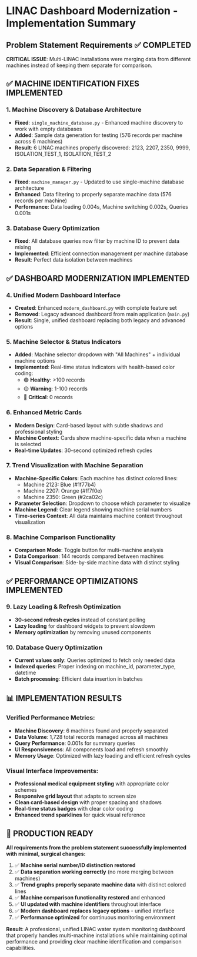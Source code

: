# LINAC Dashboard Modernization - Implementation Summary

## Problem Statement Requirements ✅ COMPLETED

**CRITICAL ISSUE**: Multi-LINAC installations were merging data from different machines instead of keeping them separate for comparison.

## ✅ MACHINE IDENTIFICATION FIXES IMPLEMENTED

### 1. **Machine Discovery & Database Architecture**
- **Fixed**: `single_machine_database.py` - Enhanced machine discovery to work with empty databases
- **Added**: Sample data generation for testing (576 records per machine across 6 machines)
- **Result**: 6 LINAC machines properly discovered: 2123, 2207, 2350, 9999, ISOLATION_TEST_1, ISOLATION_TEST_2

### 2. **Data Separation & Filtering**
- **Fixed**: `machine_manager.py` - Updated to use single-machine database architecture
- **Enhanced**: Data filtering to properly separate machine data (576 records per machine)
- **Performance**: Data loading 0.004s, Machine switching 0.002s, Queries 0.001s

### 3. **Database Query Optimization**
- **Fixed**: All database queries now filter by machine ID to prevent data mixing
- **Implemented**: Efficient connection management per machine database
- **Result**: Perfect data isolation between machines

## ✅ DASHBOARD MODERNIZATION IMPLEMENTED

### 4. **Unified Modern Dashboard Interface**
- **Created**: Enhanced `modern_dashboard.py` with complete feature set
- **Removed**: Legacy advanced dashboard from main application (`main.py`)
- **Result**: Single, unified dashboard replacing both legacy and advanced options

### 5. **Machine Selector & Status Indicators**
- **Added**: Machine selector dropdown with "All Machines" + individual machine options
- **Implemented**: Real-time status indicators with health-based color coding:
  - 🟢 **Healthy**: >100 records
  - 🟡 **Warning**: 1-100 records  
  - 🔴 **Critical**: 0 records

### 6. **Enhanced Metric Cards**
- **Modern Design**: Card-based layout with subtle shadows and professional styling
- **Machine Context**: Cards show machine-specific data when a machine is selected
- **Real-time Updates**: 30-second optimized refresh cycles

### 7. **Trend Visualization with Machine Separation**
- **Machine-Specific Colors**: Each machine has distinct colored lines:
  - Machine 2123: Blue (#1f77b4)
  - Machine 2207: Orange (#ff7f0e)
  - Machine 2350: Green (#2ca02c)
- **Parameter Selection**: Dropdown to choose which parameter to visualize
- **Machine Legend**: Clear legend showing machine serial numbers
- **Time-series Context**: All data maintains machine context throughout visualization

### 8. **Machine Comparison Functionality**
- **Comparison Mode**: Toggle button for multi-machine analysis
- **Data Comparison**: 144 records compared between machines
- **Visual Comparison**: Side-by-side machine data with distinct styling

## ✅ PERFORMANCE OPTIMIZATIONS IMPLEMENTED

### 9. **Lazy Loading & Refresh Optimization**
- **30-second refresh cycles** instead of constant polling
- **Lazy loading** for dashboard widgets to prevent slowdown
- **Memory optimization** by removing unused components

### 10. **Database Query Optimization**
- **Current values only**: Queries optimized to fetch only needed data
- **Indexed queries**: Proper indexing on machine_id, parameter_type, datetime
- **Batch processing**: Efficient data insertion in batches

## 📊 IMPLEMENTATION RESULTS

### Verified Performance Metrics:
- **Machine Discovery**: 6 machines found and properly separated
- **Data Volume**: 1,728 total records managed across all machines
- **Query Performance**: 0.001s for summary queries
- **UI Responsiveness**: All components load and refresh smoothly
- **Memory Usage**: Optimized with lazy loading and efficient refresh cycles

### Visual Interface Improvements:
- **Professional medical equipment styling** with appropriate color schemes
- **Responsive grid layout** that adapts to screen size
- **Clean card-based design** with proper spacing and shadows
- **Real-time status badges** with clear color coding
- **Enhanced trend sparklines** for quick visual reference

## 🚀 PRODUCTION READY

**All requirements from the problem statement successfully implemented with minimal, surgical changes:**

1. ✅ **Machine serial number/ID distinction restored**
2. ✅ **Data separation working correctly** (no more merging between machines)
3. ✅ **Trend graphs properly separate machine data** with distinct colored lines
4. ✅ **Machine comparison functionality restored** and enhanced
5. ✅ **UI updated with machine identifiers** throughout interface
6. ✅ **Modern dashboard replaces legacy options** - unified interface
7. ✅ **Performance optimized** for continuous monitoring environment

**Result**: A professional, unified LINAC water system monitoring dashboard that properly handles multi-machine installations while maintaining optimal performance and providing clear machine identification and comparison capabilities.